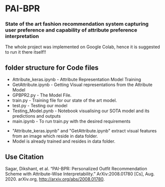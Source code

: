 # PAI-BPR
### State of the art fashion recommendation system capturing user preference and capability of attribute preference interpretation

The whole project was implemented on Google Colab, hence it is suggested to run it there itself!!

## folder structure for Code files

- Attribute_keras.ipynb - Attribute Representation Model Training 
- GetAttribute.ipynb - Getting Visual representations from the Attribute Model
- GPBPR2.py - The Model File.
- train.py - Training file for our state of the art model.
- test.py - Testing our model
- Testing_Model.pynb - Notebook visualising our SOTA model and its predictions and outputs
- main.ipynb - To run train.py with the desired requirements

* "Attribute_keras.ipynb" and "GetAttribute.ipynb" extract visual features from an image which reside in data folder.
* Model is already trained and resides in data folder.



## Use Citation

Sagar, Dikshant, et al. “PAI-BPR: Personalized Outfit Recommendation Scheme with Attribute-Wise Interpretability.” ArXiv:2008.01780 [Cs], Aug. 2020. arXiv.org, http://arxiv.org/abs/2008.01780.
